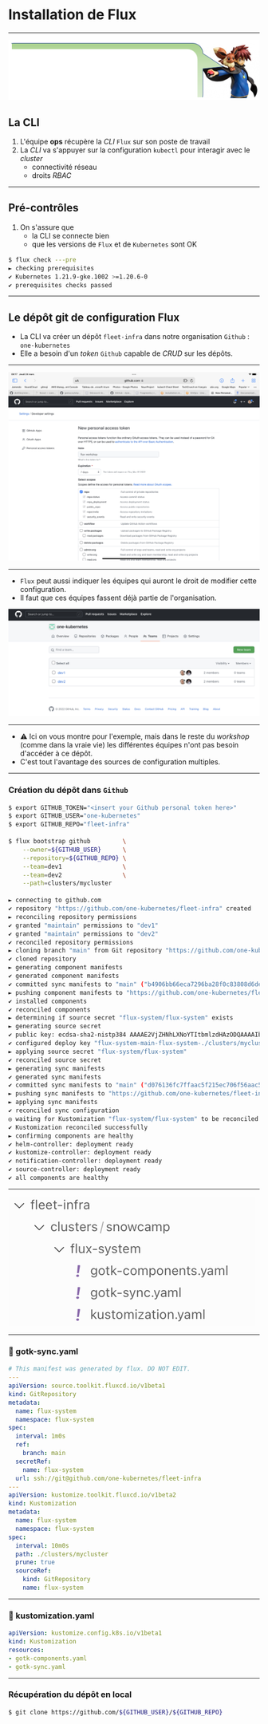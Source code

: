 # Installation de Flux

----

<img class="r-stretch" src="images/one-kubernetes_Sigero.png">

## La CLI

1. L'équipe **ops** récupère la _CLI_ `Flux` sur son poste de travail
1. La _CLI_ va s'appuyer sur la configuration `kubectl` pour interagir avec le _cluster_
   * connectivité réseau
   * droits _RBAC_

----

## Pré-contrôles

1. On s'assure que
   * la CLI se connecte bien
   * que les versions de `Flux` et de `Kubernetes` sont OK

```bash
$ flux check ---pre
► checking prerequisites
✔ Kubernetes 1.21.9-gke.1002 >=1.20.6-0
✔ prerequisites checks passed
```

----

## Le dépôt git de configuration Flux

* La CLI va créer un dépôt `fleet-infra` dans notre organisation `Github` : `one-kubernetes`
* Elle a besoin d'un _token_ `Github` capable de _CRUD_ sur les dépôts.

----

<img class="r-stretch" src="images/github_add_token.png">

----

* `Flux` peut aussi indiquer les équipes qui auront le droit de modifier cette configuration.
* Il faut que ces équipes fassent déjà partie de l'organisation.

<img class="r-stretch" src="images/github_teams.jpg">


----

* ⚠️ Ici on vous montre pour l'exemple, mais dans le reste du _workshop_ (comme dans la vraie vie) les différentes équipes n'ont pas besoin d'accéder à ce dépôt.  
* C'est tout l'avantage des sources de configuration multiples.

----

### Création du dépôt dans `Github`

```bash [1-3|5-10]
$ export GITHUB_TOKEN="<insert your Github personal token here>"
$ export GITHUB_USER="one-kubernetes"
$ export GITHUB_REPO="fleet-infra"

$ flux bootstrap github         \
    --owner=${GITHUB_USER}      \
    --repository=${GITHUB_REPO} \
    --team=dev1                 \
    --team=dev2                 \
    --path=clusters/mycluster

► connecting to github.com
✔ repository "https://github.com/one-kubernetes/fleet-infra" created
► reconciling repository permissions
✔ granted "maintain" permissions to "dev1"
✔ granted "maintain" permissions to "dev2"
✔ reconciled repository permissions
► cloning branch "main" from Git repository "https://github.com/one-kubernetes/fleet-infra.git"
✔ cloned repository
► generating component manifests
✔ generated component manifests
✔ committed sync manifests to "main" ("b4906bb66eca7296ba28f0c83808d6de143f930f")
► pushing component manifests to "https://github.com/one-kubernetes/fleet-infra.git"
✔ installed components
✔ reconciled components
► determining if source secret "flux-system/flux-system" exists
► generating source secret
✔ public key: ecdsa-sha2-nistp384 AAAAE2VjZHNhLXNoYTItbmlzdHAzODQAAAAIbmlzdHAzODQAAABhBPWKYVtQ6aCxQMMGRt+HqYD/JRC4sSQtdacQNMs+qhoppVH2+kNMnWIEl8LpJO1szfM2/d+gu3O1bg4T+WkEHgmepO1AYDpO8zmR3uMgeRg7IPeZY3E2BgVaKvfdRuDs6g==
✔ configured deploy key "flux-system-main-flux-system-./clusters/mycluster" for "https://github.com/one-kubernetes/fleet-infra"
► applying source secret "flux-system/flux-system"
✔ reconciled source secret
► generating sync manifests
✔ generated sync manifests
✔ committed sync manifests to "main" ("d076136fc7ffaac5f215ec706f56aac5af3de42c")
► pushing sync manifests to "https://github.com/one-kubernetes/fleet-infra.git"
► applying sync manifests
✔ reconciled sync configuration
◎ waiting for Kustomization "flux-system/flux-system" to be reconciled
✔ Kustomization reconciled successfully
► confirming components are healthy
✔ helm-controller: deployment ready
✔ kustomize-controller: deployment ready
✔ notification-controller: deployment ready
✔ source-controller: deployment ready
✔ all components are healthy
```

----

<img class="r-stretch" src="images/flux_config_files.jpg">

----

### 📄 gotk-sync.yaml

```yaml [2-14|15-27]
# This manifest was generated by flux. DO NOT EDIT.
---
apiVersion: source.toolkit.fluxcd.io/v1beta1
kind: GitRepository
metadata:
  name: flux-system
  namespace: flux-system
spec:
  interval: 1m0s
  ref:
    branch: main
  secretRef:
    name: flux-system
  url: ssh://git@github.com/one-kubernetes/fleet-infra
---
apiVersion: kustomize.toolkit.fluxcd.io/v1beta2
kind: Kustomization
metadata:
  name: flux-system
  namespace: flux-system
spec:
  interval: 10m0s
  path: ./clusters/mycluster
  prune: true
  sourceRef:
    kind: GitRepository
    name: flux-system
```

----

### 📄 kustomization.yaml

```yaml
apiVersion: kustomize.config.k8s.io/v1beta1
kind: Kustomization
resources:
- gotk-components.yaml
- gotk-sync.yaml
```

----

### Récupération du dépôt en local

```bash
$ git clone https://github.com/${GITHUB_USER}/${GITHUB_REPO}
```
